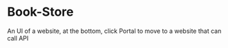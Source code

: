# Book-Store
An UI of a website, at the bottom, click Portal to move to a website that can call API 
